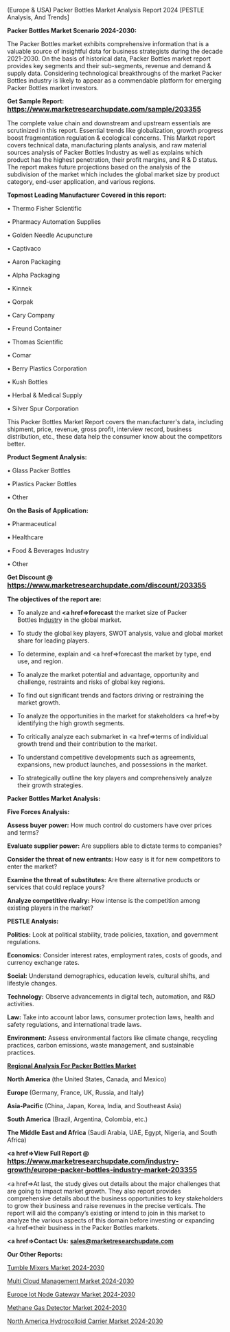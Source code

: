  (Europe & USA) Packer Bottles Market Analysis Report 2024 [PESTLE Analysis, And Trends]

<strong>Packer Bottles Market Scenario 2024-2030:</strong>

The Packer Bottles market exhibits comprehensive information that is a valuable source of insightful data for business strategists during the decade 2021-2030. On the basis of historical data, Packer Bottles market report provides key segments and their sub-segments, revenue and demand &amp; supply data. Considering technological breakthroughs of the market Packer Bottles industry is likely to appear as a commendable platform for emerging Packer Bottles market investors.

<strong>Get Sample Report: <a href=https://www.marketresearchupdate.com/sample/203355><font size=3 color=#0000ff>https://www.marketresearchupdate.com/sample/203355</font></a></strong>

The complete value chain and downstream and upstream essentials are scrutinized in this report. Essential trends like globalization, growth progress boost fragmentation regulation &amp; ecological concerns. This Market report covers technical data, manufacturing plants analysis, and raw material sources analysis of Packer Bottles Industry as well as explains which product has the highest penetration, their profit margins, and R & D status. The report makes future projections based on the analysis of the subdivision of the market which includes the global market size by product category, end-user application, and various regions.

<strong>Topmost Leading Manufacturer Covered in this report:</strong>

• Thermo Fisher Scientific

• Pharmacy Automation Supplies

• Golden Needle Acupuncture

• Captivaco

• Aaron Packaging

• Alpha Packaging

• Kinnek

• Qorpak

• Cary Company

• Freund Container

• Thomas Scientific

• Comar

• Berry Plastics Corporation

• Kush Bottles

• Herbal & Medical Supply

• Silver Spur Corporation

This Packer Bottles Market Report covers the manufacturer's data, including shipment, price, revenue, gross profit, interview record, business distribution, etc., these data help the consumer know about the competitors better.

<strong>Product Segment Analysis: </strong>

• Glass Packer Bottles

• Plastics Packer Bottles

• Other

<strong>On the Basis of Application:</strong>

• Pharmaceutical

• Healthcare

• Food & Beverages Industry

• Other

<strong>Get Discount @ <a href=https://www.marketresearchupdate.com/discount/203355><font size=3 color=#0000ff>https://www.marketresearchupdate.com/discount/203355</font></a></strong>

<strong><b>The objectives of the report are:</b></strong>

- To analyze and <strong><a href=><strong>forecast</strong></a></strong> the market size of Packer Bottles In<a href=ASDF991299>dustr</a>y in the global market.

- To study the global key players, SWOT analysis, value and global market share for leading players.

- To determine, explain and <a href=>forecast</a> the market by type, end use, and region.

- To analyze the market potential and advantage, opportunity and challenge, restraints and risks of global key regions.

- To find out significant trends and factors driving or restraining the market growth.

- To analyze the opportunities in the market for stakeholders <a href=>by</a> identifying the high growth segments.

- To critically analyze each submarket in <a href=>terms</a> of individual growth trend and their contribution to the market.

- To understand competitive developments such as agreements, expansions, new product launches, and possessions in the market.

- To strategically outline the key players and comprehensively analyze their growth strategies.

<strong>Packer Bottles Market Analysis:</strong>

<strong>Five Forces Analysis:</strong>

<strong>Assess buyer power:</strong> How much control do customers have over prices and terms?

<strong>Evaluate supplier power:</strong> Are suppliers able to dictate terms to companies?

<strong>Consider the threat of new entrants:</strong> How easy is it for new competitors to enter the market?

<strong>Examine the threat of substitutes:</strong> Are there alternative products or services that could replace yours?

<strong>Analyze competitive rivalry:</strong> How intense is the competition among existing players in the market?

<strong>PESTLE Analysis:</strong>

<strong>Politics:</strong> Look at political stability, trade policies, taxation, and government regulations.

<strong>Economics:</strong> Consider interest rates, employment rates, costs of goods, and currency exchange rates.

<strong>Social:</strong> Understand demographics, education levels, cultural shifts, and lifestyle changes.

<strong>Technology:</strong> Observe advancements in digital tech, automation, and R&D activities.

<strong>Law:</strong> Take into account labor laws, consumer protection laws, health and safety regulations, and international trade laws.

<strong>Environment:</strong> Assess environmental factors like climate change, recycling practices, carbon emissions, waste management, and sustainable practices.

<strong><u><b>Regional Analysis For Packer Bottles Market</b></u></strong>

<strong><b>North America</b></strong> (the United States, Canada, and Mexico)

<strong><b>Europe </b></strong>(Germany, France, UK, Russia, and Italy)

<strong><b>Asia-Pacific</b></strong> (China, Japan, Korea, India, and Southeast Asia)

<strong><b>South America</b></strong> (Brazil, Argentina, Colombia, etc.)

<strong><b>The Middle East and Africa</b></strong> (Saudi Arabia, UAE, Egypt, Nigeria, and South Africa)

<strong><a href=>View Full Report</a> @ <a href=https://www.marketresearchupdate.com/industry-growth/europe-packer-bottles-industry-market-203355><font size=3 color=#0000ff>https://www.marketresearchupdate.com/industry-growth/europe-packer-bottles-industry-market-203355</font></a></strong>

<a href=>At last,</a> the study gives out details about the major challenges that are going to impact market growth. They also report provides comprehensive details about the business opportunities to key stakeholders to grow their business and raise revenues in the precise verticals. The report will aid the company’s existing or intend to join in this market to analyze the various aspects of this domain before investing or expanding <a href=>their</a> business in the Packer Bottles markets.

<strong><a href=>Contact Us:</a></strong>
<strong>sales@marketresearchupdate.com</strong>

<strong>Our Other Reports:</strong>

<a href=https://www.linkedin.com/pulse/tumble-mixers-market-opportunities-stay-ahead>Tumble Mixers Market 2024-2030</a>

<a href=https://www.linkedin.com/pulse/multi-cloud-management-market-2023-remarking>Multi Cloud Management Market 2024-2030</a>

<a href=https://www.linkedin.com/pulse/europe-iot-node-gateway-market-2023-latest-sales>Europe Iot Node Gateway Market 2024-2030</a>

<a href=https://www.linkedin.com/pulse/methane-gas-detector-market-2023-2029-new-study-hdqgf/>Methane Gas Detector Market 2024-2030</a>

<a href=https://www.linkedin.com/pulse/north-america-hydrocolloid-carrier-market-statistics-xoz2f/>North America Hydrocolloid Carrier Market 2024-2030</a>


